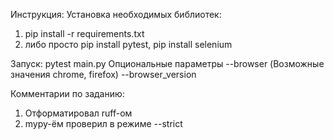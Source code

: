 Инструкция:
Установка необходимых библиотек: 
1. pip install -r requirements.txt
2. либо просто
  pip install pytest,
  pip install selenium

Запуск:
pytest main.py
Опциональные параметры 
--browser
(Возможные значения chrome, firefox)
--browser_version

Комментарии по заданию:
1. Отформатировал ruff-ом
2. mypy-ём проверил в режиме --strict
